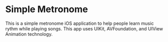 # Simple Metronome

This is a simple metronome iOS application to help people learn music rythm while playing songs. This app uses UIKit, AVFoundation, and UIView Animation technology.
